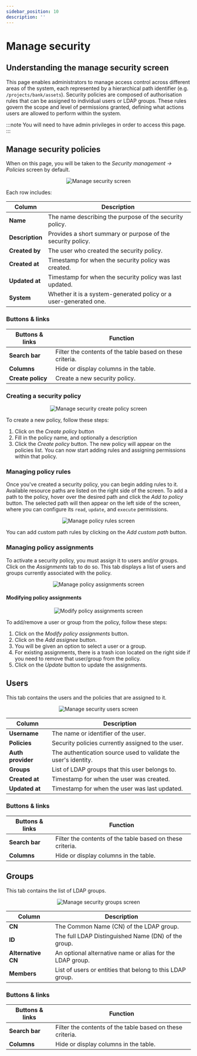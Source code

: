 ```yaml
---
sidebar_position: 10
description: ''
---
```


# Manage security

## Understanding the manage security screen

This page enables administrators to manage access control across different areas of the system, each represented by a hierarchical path identifier (e.g. `/projects/bank/assets`). Security policies are composed of authorisation rules that can be assigned to individual users or LDAP groups. These rules govern the scope and level of permissions granted, defining what actions users are allowed to perform within the system.

:::note
You will need to have admin privileges in order to access this page.
:::

## Manage security policies

When on this page, you will be taken to the _Security management -> Policies_ screen by default.

<p align='center'>
  <img alt='Manage security screen' src={require('!url-loader!./images/manage-security-policies.png').default} className='image-border'/>
</p>

Each row includes:

| Column              | Description                                                             |
|---------------------|-------------------------------------------------------------------------|
| **Name**            | The name describing the purpose of the security policy.                 |
| **Description**     | Provides a short summary or purpose of the security policy.             |
| **Created by**      | The user who created the security policy.                               |
| **Created at**      | Timestamp for when the security policy was created.                     |
| **Updated at**      | Timestamp for when the security policy was last updated.                |
| **System**          | Whether it is a system-generated policy or a user-generated one.        |

### Buttons & links

| Buttons & links               | Function                                                  |
|-------------------------------|-----------------------------------------------------------|
| **Search bar**                | Filter the contents of the table based on these criteria. |
| **Columns**                   | Hide or display columns in the table.                     |
| **Create policy**             | Create a new security policy.                             |

### Creating a security policy

<p align='center'>
  <img alt='Manage security create policy screen' src={require('!url-loader!./images/manage-security-create-policy.png').default} className='image-border'/>
</p>

To create a new policy, follow these steps:

1. Click on the _Create policy_ button
2. Fill in the policy name, and optionally a description
3. Click the _Create policy_ button. The new policy will appear on the policies list. You can now start adding rules and assigning permissions within that policy.

### Managing policy rules

Once you've created a security policy, you can begin adding rules to it. Available resource paths are listed on the right side of the screen. To add a path to the policy, hover over the desired path and click the _Add to policy_ button. The selected path will then appear on the left side of the screen, where you can configure its `read`, `update`, and `execute` permissions.

<p align='center'>
  <img alt='Manage policy rules screen' src={require('!url-loader!./images/manage-policy-rules.png').default} className='image-border'/>
</p>

You can add custom path rules by clicking on the _Add custom path_ button.

### Managing policy assignments

To activate a security policy, you must assign it to users and/or groups. Click on the _Assignments_ tab to do so. This tab displays a list of users and groups currently associated with the policy.

<p align='center'>
  <img alt='Manage policy assignments screen' src={require('!url-loader!./images/manage-policy-assignments.png').default} className='image-border'/>
</p>

#### Modifying policy assignments

<p align='center'>
  <img alt='Modify policy assignments screen' src={require('!url-loader!./images/manage-policy-edit-assignments.png').default} className='image-border'/>
</p>

To add/remove a user or group from the policy, follow these steps:

1. Click on the _Modify policy assignments_ button.
2. Click on the _Add assignee_ button.
3. You will be given an option to select a user or a group.
4. For existing assignments, there is a trash icon located on the right side if you need to remove that user/group from the policy.
5. Click on the _Update_ button to update the assignments.

## Users

This tab contains the users and the policies that are assigned to it.

<p align='center'>
  <img alt='Manage security users screen' src={require('!url-loader!./images/manage-security-users.png').default} className='image-border'/>
</p>

| Column              | Description                                                               |
|---------------------|---------------------------------------------------------------------------|
| **Username**        | The name or identifier of the user.                                       |
| **Policies**        | Security policies currently assigned to the user.                         |
| **Auth provider**   | The authentication source used to validate the user's identity.           |
| **Groups**          | List of LDAP groups that this user belongs to.                            |
| **Created at**      | Timestamp for when the user was created.                                  |
| **Updated at**      | Timestamp for when the user was last updated.                             |

### Buttons & links

| Buttons & links               | Function                                                  |
|-------------------------------|-----------------------------------------------------------|
| **Search bar**                | Filter the contents of the table based on these criteria. |
| **Columns**                   | Hide or display columns in the table.                     |

## Groups

This tab contains the list of LDAP groups.

<p align='center'>
  <img alt='Manage security groups screen' src={require('!url-loader!./images/manage-security-groups.png').default} className='image-border'/>
</p>

| Column              | Description                                                        |
|---------------------|--------------------------------------------------------------------|
| **CN**              | The Common Name (CN) of the LDAP group.                            |
| **ID**              | The full LDAP Distinguished Name (DN) of the group.                |
| **Alternative CN**  | An optional alternative name or alias for the LDAP group.          |
| **Members**         | List of users or entities that belong to this LDAP group.          |

### Buttons & links

| Buttons & links               | Function                                                  |
|-------------------------------|-----------------------------------------------------------|
| **Search bar**                | Filter the contents of the table based on these criteria. |
| **Columns**                   | Hide or display columns in the table.                     |
